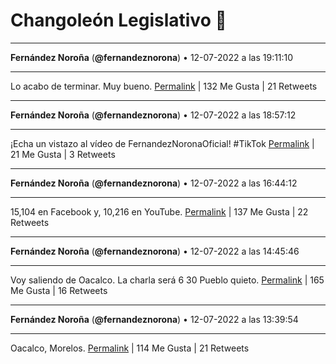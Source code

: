 # Changoleón Legislativo 🙈
*****
**Fernández Noroña** (**@fernandeznorona**) • 12-07-2022 a las 19:11:10
*****
Lo acabo de terminar. Muy bueno.
[Permalink](https://twitter.com/fernandeznorona/status/1547056009641959424) | 132 Me Gusta | 21 Retweets
*****
**Fernández Noroña** (**@fernandeznorona**) • 12-07-2022 a las 18:57:12
*****
¡Echa un vistazo al vídeo de FernandezNoronaOficial! #TikTok
[Permalink](https://twitter.com/fernandeznorona/status/1547052497776394241) | 21 Me Gusta | 3 Retweets
*****
**Fernández Noroña** (**@fernandeznorona**) • 12-07-2022 a las 16:44:12
*****
15,104 en Facebook y, 10,216 en YouTube.
[Permalink](https://twitter.com/fernandeznorona/status/1547019026802659329) | 137 Me Gusta | 22 Retweets
*****
**Fernández Noroña** (**@fernandeznorona**) • 12-07-2022 a las 14:45:46
*****
Voy saliendo de Oacalco. La charla será 6 30 Pueblo quieto.
[Permalink](https://twitter.com/fernandeznorona/status/1546989219876376579) | 165 Me Gusta | 16 Retweets
*****
**Fernández Noroña** (**@fernandeznorona**) • 12-07-2022 a las 13:39:54
*****
Oacalco, Morelos.
[Permalink](https://twitter.com/fernandeznorona/status/1546972643852787713) | 114 Me Gusta | 21 Retweets